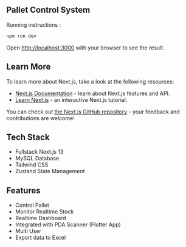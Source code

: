 ## Pallet Control System

Running instructions :

```bash
npm run dev
```

Open [http://localhost:3000](http://localhost:3000) with your browser to see the result.

## Learn More

To learn more about Next.js, take a look at the following resources:

- [Next.js Documentation](https://nextjs.org/docs) - learn about Next.js features and API.
- [Learn Next.js](https://nextjs.org/learn) - an interactive Next.js tutorial.

You can check out [the Next.js GitHub repository](https://github.com/vercel/next.js/) - your feedback and contributions are welcome!

## Tech Stack
- Fullstack Next.js 13
- MySQL Database
- Tailwind CSS
- Zustand State Management

## Features
- Control Pallet
- Monitor Realtime Stock
- Realtime Dashboard
- Integrated with PDA Scanner (Flutter App)
- Multi User
- Export data to Excel
